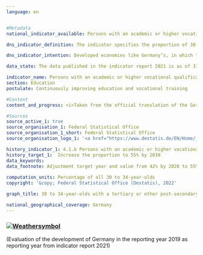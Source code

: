 ```yaml
---
language: en    


#Metadata    
national_indicator_available: Persons with an academic or higher vocational qualification <br><br>(30 to 34-year-olds with a tertiary or post-secondary non-tertiary level of education)    

dns_indicator_definition: The indicator specifies the proportion of 30 to 34-year-olds who hold a certificate from the tertiary education sector (levels 5 to 8 of ISCED 2011) or a post-secondary non-tertiary certificate (ISCED level 4).    

dns_indicator_intention: Developed economies like Germany’s, in which the service sector and the demand for knowledge and expertise are becoming increasingly important, need a highly skilled labour force. According to the updated national sustainable development targets, 55% of 30 to 34-year-olds are to possess a tertiary or other post-secondary qualification by 2030.    

data_state: The data published in the indicator report 2021 is as of 31.12.2020. The data shown on the DNS-Online-Platform is updated regularly, so that more current data may be available online than published in the indicator report 2021.    

indicator_name: Persons with an academic or higher vocational qualification <br><br>(30 to 34-year-olds with a tertiary or post-secondary non-tertiary level of education)    
section: Education    
postulate: Continuously improving education and vocational training    

#Content    
content_and_progress: <i>Taken from the official translation of the German Sustainable Development Strategy</i><br><br>The definition of the indicator is linked to the tradition of a dual system of vocational training in Germany. Besides the tertiary diplomas awarded by universities, universities of applied sciences, colleges of public administration, vocational academies, technical colleges and specialised academies and master craftsmen’s and technician’s diplomas, there are numerous post-secondary non-tertiary certificates nationwide. In general terms, these include all certificates awarded on completion of post-Abitur vocational courses but also qualifications in health professions obtained by students who do not have an Abitur, for example on completion of training as a medical laboratory technician.<br><br>The International Standard Classification of Education (ISCED) serves as the basis for international comparison of statistics and indicators regarding educational certificates. Certificates regarded as equivalents are assigned to the same ISCED level. The indicator therefore covers both the tertiary diplomas corresponding to ISCED levels 5 to 8 and the post-secondary non-tertiary certificates corresponding to ISCED level 4.<br><br>The data used for the indicator are obtained from the microcensus, which is based on an annual sample survey covering 1% of the population. Additional information is provided by the higher education statistics, which are likewise compiled by the Federal Statistical Office.<br><br>From 33.4% in 1999, the indicator rose 17.1 percentage points to 50.5% by 2019. If the average growth rate of the last five reference years is maintained, the target value of 55% could be achieved considerably earlier than 2030. The relation between the gender-specific percentages has changed over time. In 1999, the indicator for men was 3.8 percentage points higher than for women. In 2006, the values were the same for both sexes. Since 2007, the percentage of women with a tertiary or post-secondary non-tertiary qualification has been higher that of men. If the average trend of the past five reference years is examined for these figures too, it emerges that the proportion of women qualified to these levels, having reached 54.4% in 2019, could already overachieve the 55% target in 2020. While the proportion of men, which was 46.8% in 2019, would reach the target a good bit later. <br><br>In many other countries there are no post-secondary non-tertiary qualifications. For this reason, the indicator used for the Europe 2020 strategy of the European Union is more narrowly defined and takes only tertiary diplomas (ISCED levels 5 to 8) into account.<br><br>Following a steady increase since 2005, the indicator for the EU-28 reached a total of 41.6% in 2019. When this more narrowly defined indicator is applied to Germany, the figure for 2019 comes to 35.5%, which is 6.1 percentage points below the EU value. In 2019, the proportion of women, at 36.0%, was slightly higher than that of men (35.1%).<br><br>The total number of graduates of institutions of higher education in 2019 was 512,285. This was more than twice as many as in 1999. They included 131,989 engineering graduates (three times as many as in 1999) and 55,555 graduates in mathematics and science (70.7&nbsp;% more than in 1999).    

#Sources    
source_active_1: true
source_organisation_1: Federal Statistical Office
source_organisation_1_short: Federal Statistical Office
source_organisation_logo_1: '<a href="https://www.destatis.de/EN/Home/_node.html"><img src="https://g205sdgs.github.io/sdg-indicators/public/LogosEn/destatis.png" alt=" Federal Statistical Office" title="Click here to visit the homepage of the organization" style="border: transparent"/></a>'    

history_indicator_1: 4.1.b Persons with an academic or higher vocational qualification (30 to 34-year-olds with a tertiary or post-secondary non-tertiary level of education)                    
history_target_1:  Increase the proportion to 55% by 2030    
data_keywords:    
data_footnote: Adjustment target year and value from 42% by 2020 to 55% by 2030 in accordance with the German Sustainability Strategy 2021. Data based on a special evaluation.    
    
computation_units: Percentage of all 30 to 34-year-olds    
copyright: '&copy; Federal Statistical Office (Destatis), 2022'    

graph_title: 30 to 34-year-olds with a tertiary or other post-secondary academic or vocational qualification    

national_geographical_coverage: Germany    
---    
```

<div>
  <div class="my-header">
    <h3>
      <a href="https://sustainabledevelopment-deutschland.github.io/en/status/"><img src="https://g205sdgs.github.io/sdg-indicators/public/Wettersymbole/Sonne.png" title="The indicator is 'on track' and is expected to meet or is already meeting the target if development continues." alt="Weathersymbol" />
      </a>
    </h3>
  </div>
  <div class="my-header-note">
    <span> (Evaluation of the development of Germany in the reporting year 2019 as reporting year from indicator report 2021)</span>
  </div>
</div>